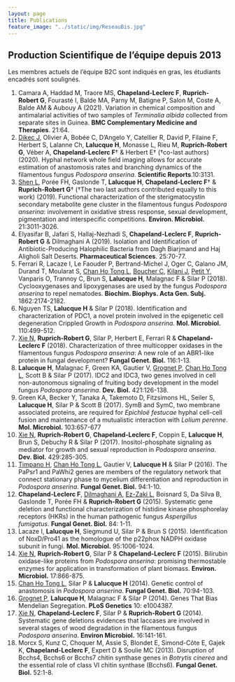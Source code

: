 ```yaml
---
layout: page
title: Publications
feature_image: "../static/img/ReseauBis.jpg"
---
```


## Production Scientifique de l’équipe depuis 2013

Les membres actuels de l’équipe B2C sont indiqués en gras, les étudiants encadrés sont soulignés.

1. Camara A, Haddad M, Traore MS, **Chapeland-Leclerc F**, **Ruprich-Robert G**, Fourasté I, Balde MA, Parny M, Batigne P, Salon M, Coste A, Balde AM & Aubouy A (2021). Variation in chemical composition and antimalarial activities of two samples of *Terminalia albida* collected from separate sites in Guinea. **BMC Complementary Medicine and Therapies**. 21:64.
2. <u>Dikec J</u>, Olivier A, Bobée C, D’Angelo Y, Catellier R, David P, Filaine F, Herbert S, Lalanne Ch, **Lalucque H**, Monasse L, Rieu M, **Ruprich-Robert G**, Véber A, **Chapeland-Leclerc F**† & Herbert E† (†co-last authors)(2020). Hyphal network whole field imaging allows for accurate estimation of anastomosis rates and branching dynamics of the filamentous fungus *Podospora anserina*. **Scientific Reports**.10:3131.
3. <u>Shen L</u>, Porée FH, Gaslonde T, **Lalucque H**, **Chapeland-Leclerc F**† & **Ruprich-Robert G**† (†The two last authors contributed equally to this work) (2019). Functional characterization of the sterigmatocystin secondary metabolite gene cluster in the filamentous fungus *Podospora anserina*: involvement in oxidative stress response, sexual development, pigmentation and interspecific competitions. **Environ. Microbiol.** 21:3011-3026. 
4. Elyasifar B, Jafari S, Hallaj-Nezhadi S, **Chapeland-Leclerc F**, **Ruprich-Robert G** & Dilmaghani A (2019). Isolation and Identification of Antibiotic-Producing Halophilic Bacteria from Dagh Biarjmand and Haj Aligholi Salt Deserts. **Pharmaceutical Sciences**. 25:70-77.
5. Ferrari R, Lacaze I, Le Faouder P, Bertrand-Michel J, Oger C, Galano JM, Durand T, Moularat S, <u>Chan Ho Tong L</u>, <u>Boucher C</u>, <u>Kilani J</u>, <u>Petit Y</u>, Vanparis O, Trannoy C, Brun S, **Lalucque H**, Malagnac F & Silar P (2018). Cyclooxygenases and lipoxygenases are used by the fungus *Podospora anserina* to repel nematodes. **Biochim. Biophys. Acta Gen. Subj.** 1862:2174-2182.
6. Nguyen TS, **Lalucque H** & Silar P (2018). Identification and characterization of PDC1, a novel protein involved in the epigenetic cell degeneration Crippled Growth in *Podospora anserina*. **Mol. Microbiol.** 110:499-512.
7. <u>Xie N</u>, **Ruprich-Robert G**, Silar P, Herbert E, Ferrari R & **Chapeland-Leclerc F** (2018). Characterization of three multicopper oxidases in the filamentous fungus *Podospora anserina*: A new role of an ABR1-like protein in fungal development? **Fungal Genet. Biol.** 116:1-13.
8. **Lalucque H**, Malagnac F, Green KA, Gautier V, <u>Grognet P</u>, <u>Chan Ho Tong L</u>, Scott B & Silar P (2017). IDC2 and IDC3, two genes involved in cell non-autonomous signaling of fruiting body development in the model fungus *Podospora anserina*. **Dev. Biol.** 421:126-138.
9. Green KA, Becker Y, Tanaka A, Takemoto D, Fitzsimons HL, Seiler S, **Lalucque H**, Silar P & Scott B (2017). SymB and SymC, two membrane associated proteins, are required for *Epichloë festucae* hyphal cell-cell fusion and maintenance of a mutualistic interaction with *Lolium perenne*. **Mol. Microbiol.** 103:657-677
10. <u>Xie N</u>, **Ruprich-Robert G**, **Chapeland-Leclerc F**, Coppin E, **Lalucque H**, Brun S, Debuchy R & Silar P (2017). Inositol-phosphate signaling as mediator for growth and sexual reproduction in *Podospora anserina*. **Dev. Biol.** 429:285-305.
11. <u>Timpano H</u>, <u>Chan Ho Tong L</u>, Gautier V, **Lalucque H** & Silar P (2016). The PaPsr1 and PaWhi2 genes are members of the regulatory network that connect stationary phase to mycelium differentiation and reproduction in *Podospora anserina*. **Fungal Genet. Biol.** 94:1-10.
12. **Chapeland-Leclerc F**, <u>Dilmaghani A</u>, <u>Ez-Zaki L</u>, Boisnard S, Da Silva B, Gaslonde T, Porée FH & **Ruprich-Robert G** (2015). Systematic gene deletion and functional characterization of histidine kinase phosphorelay receptors (HKRs) in the human pathogenic fungus *Aspergillus fumigatus*. **Fungal Genet. Biol.** 84: 1-11.
13. Lacaze I, **Lalucque H**, Siegmund U, Silar P & Brun S (2015). Identification of NoxD/Pro41 as the homologue of the p22phox NADPH oxidase subunit in fungi. **Mol. Microbiol.** 95:1006-1024.
14. <u>Xie N</u>, **Ruprich-Robert G**, Silar P & **Chapeland-Leclerc F** (2015). Bilirubin oxidase-like proteins from *Podospora anserina*: promising thermostable enzymes for application in transformation of plant biomass. **Environ. Microbiol.** 17:866-875.
15. <u>Chan Ho Tong L</u>, Silar P & **Lalucque H** (2014). Genetic control of anastomosis in *Podospora anserina*. **Fungal Genet. Biol.** 70:94-103.
16. <u>Grognet P</u>, **Lalucque H**, Malagnac F & Silar P (2014). Genes That Bias Mendelian Segregation. **PLoS Genetics** 10: e1004387.
17. <u>Xie N</u>, **Chapeland-Leclerc F**, Silar P & **Ruprich-Robert G** (2014). Systematic gene deletions evidences that laccases are involved in several stages of wood degradation in the filamentous fungus *Podospora anserina*. **Environ Microbiol.** 16:141-161.
18. Morcx S, Kunz C, Choquer M, Assie S, Blondet E, Simond-Côte E, Gajek K, **Chapeland-Leclerc F**, Expert D & Soulie MC (2013). Disruption of Bcchs4, Bcchs6 or Bcchs7 chitin synthase genes in *Botrytis cinerea* and the essential role of class VI chitin synthase (Bcchs6). **Fungal Genet. Biol.** 52:1-8. 

